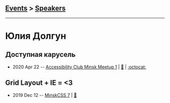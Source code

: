 ## [Events](../README.md) > [Speakers](../speakers.md)
---

# Юлия Долгун

## Доступная карусель
- 2020 Apr 22 -- [Accessibility Club Minsk Meetup 1](https://www.youtube.com/watch?v=DAO9_bXCTuk)  | [:notebook:](http://accessible-carousel.surge.sh/) | [:octocat:](https://codepen.io/julia1996/pen/PoYQLaW) 
## Grid Layout + IE &#x3D; &lt;3
- 2019 Dec 12 -- [MinskCSS 7](https://www.youtube.com/watch?v=rw25lqOtHAI)  | [:notebook:](http://grid-in-ie.surge.sh/#1)  
